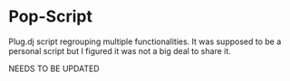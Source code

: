 # Pop-Script
Plug.dj script regrouping multiple functionalities.
It was supposed to be a personal script but I figured it was not a big deal to share it.

NEEDS TO BE UPDATED
